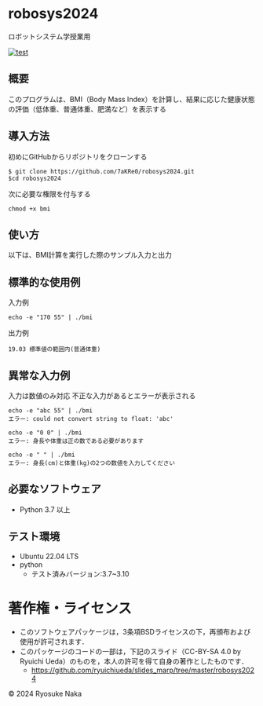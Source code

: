 # robosys2024
ロボットシステム学授業用

[![test](https://github.com/7aKRe0/robosys2024/actions/workflows/test.yml/badge.svg)](https://github.com/7aKRe0/robosys2024/actions/workflows/test.yml)

## 概要
このプログラムは、BMI（Body Mass Index）を計算し、結果に応じた健康状態の評価（低体重、普通体重、肥満など）を表示する

## 導入方法
初めにGitHubからリポジトリをクローンする
```
$ git clone https://github.com/7aKRe0/robosys2024.git
$cd robosys2024
```

次に必要な権限を付与する
```
chmod +x bmi
```

## 使い方
以下は、BMI計算を実行した際のサンプル入力と出力

## 標準的な使用例
入力例
```
echo -e "170 55" | ./bmi
```
出力例
```
19.03 標準値の範囲内(普通体重)
```

## 異常な入力例

入力は数値のみ対応
不正な入力があるとエラーが表示される

```
echo -e "abc 55" | ./bmi
エラー: could not convert string to float: 'abc'
```

```
echo -e "0 0" | ./bmi
エラー: 身長や体重は正の数である必要があります
```

```
echo -e " " | ./bmi
エラー: 身長(cm)と体重(kg)の2つの数値を入力してください
```

## 必要なソフトウェア
- Python 3.7 以上

## テスト環境
- Ubuntu 22.04 LTS
- python
  - テスト済みバージョン:3.7~3.10
  
# 著作権・ライセンス
- このソフトウェアパッケージは，3条項BSDライセンスの下，再頒布および使用が許可されます．
- このパッケージのコードの一部は，下記のスライド（CC-BY-SA 4.0 by Ryuichi Ueda）のものを，本人の許可を得て自身の著作としたものです．
    - https://github.com/ryuichiueda/slides_marp/tree/master/robosys2024
 
© 2024 Ryosuke Naka
